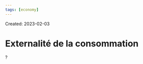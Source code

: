 ```yaml
---
tags: [economy] 
---
```

Created: 2023-02-03

# Externalité de la consommation
?
<!--SR:!2023-02-08,1,190-->
